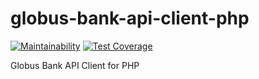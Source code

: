 # globus-bank-api-client-php

[![Maintainability](https://api.codeclimate.com/v1/badges/b6e3a44954f709e35158/maintainability)](https://codeclimate.com/github/brokeyourbike/globus-bank-api-client-php/maintainability)
[![Test Coverage](https://api.codeclimate.com/v1/badges/b6e3a44954f709e35158/test_coverage)](https://codeclimate.com/github/brokeyourbike/globus-bank-api-client-php/test_coverage)

Globus Bank API Client for PHP
